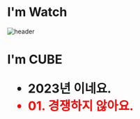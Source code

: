 # I'm Watch 

![header](https://capsule-render.vercel.app/api?type=cylinder)
<h1> I'm CUBE 
<ul>
 <li> 2023년 이네요.
 <li style="color:red"> 01. 경쟁하지 않아요.
  
  


